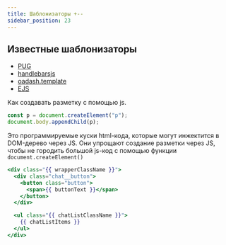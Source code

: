 ```yaml
---
title: Шаблонизаторы +--
sidebar_position: 23
---
```


## Известные шаблонизаторы

- [PUG](https://pugjs.org/api/getting-started.html)
- [handlebarsjs](https://handlebarsjs.com/)
- [oadash.template](https://lodash.com/docs/4.17.15#template)
- [EJS](https://ejs.co/)

Как создавать разметку с помощью js.

```js
const p = document.createElement("p");
document.body.appendChild(p);
```

Это программируемые куски html-кода, которые могут инжектится в DOM-дерево через JS. Они упрощают создание разметки через JS, чтобы не городить большой js-код c помощью функции ```document.createElement()```


```hbs
<div class="{{ wrapperClassName }}">
  <div class="chat__button">
    <button class="button">
      <span>{{ buttonText }}</span>
    </button>
  </div>

  <ul class="{{ chatListClassName }}">
    {{ chatListItems }}
  </ul>
</div>
```
